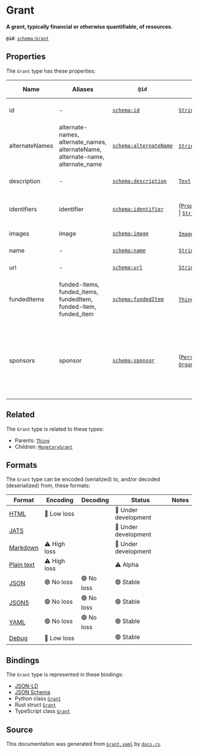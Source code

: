 # Grant

**A grant, typically financial or otherwise quantifiable, of resources.**

**`@id`**: [`schema:Grant`](https://schema.org/Grant)

## Properties

The `Grant` type has these properties:

| Name           | Aliases                                                                         | `@id`                                                      | Type                                                                                                                                                                                                                 | Description                                                                                          | Inherited from                                                                                   |
| -------------- | ------------------------------------------------------------------------------- | ---------------------------------------------------------- | -------------------------------------------------------------------------------------------------------------------------------------------------------------------------------------------------------------------- | ---------------------------------------------------------------------------------------------------- | ------------------------------------------------------------------------------------------------ |
| id             | -                                                                               | [`schema:id`](https://schema.org/id)                       | [`String`](https://github.com/stencila/stencila/blob/main/docs/reference/schema/data/string.md)                                                                                                                      | The identifier for this item.                                                                        | [`Entity`](https://github.com/stencila/stencila/blob/main/docs/reference/schema/other/entity.md) |
| alternateNames | alternate-names, alternate_names, alternateName, alternate-name, alternate_name | [`schema:alternateName`](https://schema.org/alternateName) | [`String`](https://github.com/stencila/stencila/blob/main/docs/reference/schema/data/string.md)*                                                                                                                     | Alternate names (aliases) for the item.                                                              | [`Thing`](https://github.com/stencila/stencila/blob/main/docs/reference/schema/other/thing.md)   |
| description    | -                                                                               | [`schema:description`](https://schema.org/description)     | [`Text`](https://github.com/stencila/stencila/blob/main/docs/reference/schema/prose/text.md)                                                                                                                         | A description of the item.                                                                           | [`Thing`](https://github.com/stencila/stencila/blob/main/docs/reference/schema/other/thing.md)   |
| identifiers    | identifier                                                                      | [`schema:identifier`](https://schema.org/identifier)       | ([`PropertyValue`](https://github.com/stencila/stencila/blob/main/docs/reference/schema/other/property-value.md) \| [`String`](https://github.com/stencila/stencila/blob/main/docs/reference/schema/data/string.md))* | Any kind of identifier for any kind of Thing.                                                        | [`Thing`](https://github.com/stencila/stencila/blob/main/docs/reference/schema/other/thing.md)   |
| images         | image                                                                           | [`schema:image`](https://schema.org/image)                 | [`ImageObject`](https://github.com/stencila/stencila/blob/main/docs/reference/schema/works/image-object.md)*                                                                                                         | Images of the item.                                                                                  | [`Thing`](https://github.com/stencila/stencila/blob/main/docs/reference/schema/other/thing.md)   |
| name           | -                                                                               | [`schema:name`](https://schema.org/name)                   | [`String`](https://github.com/stencila/stencila/blob/main/docs/reference/schema/data/string.md)                                                                                                                      | The name of the item.                                                                                | [`Thing`](https://github.com/stencila/stencila/blob/main/docs/reference/schema/other/thing.md)   |
| url            | -                                                                               | [`schema:url`](https://schema.org/url)                     | [`String`](https://github.com/stencila/stencila/blob/main/docs/reference/schema/data/string.md)                                                                                                                      | The URL of the item.                                                                                 | [`Thing`](https://github.com/stencila/stencila/blob/main/docs/reference/schema/other/thing.md)   |
| fundedItems    | funded-items, funded_items, fundedItem, funded-item, funded_item                | [`schema:fundedItem`](https://schema.org/fundedItem)       | [`Thing`](https://github.com/stencila/stencila/blob/main/docs/reference/schema/other/thing.md)*                                                                                                                      | Indicates an item funded or sponsored through a Grant.                                               | -                                                                                                |
| sponsors       | sponsor                                                                         | [`schema:sponsor`](https://schema.org/sponsor)             | ([`Person`](https://github.com/stencila/stencila/blob/main/docs/reference/schema/other/person.md) \| [`Organization`](https://github.com/stencila/stencila/blob/main/docs/reference/schema/other/organization.md))*  | A person or organization that supports a thing through a pledge, promise, or financial contribution. | -                                                                                                |

## Related

The `Grant` type is related to these types:

- Parents: [`Thing`](https://github.com/stencila/stencila/blob/main/docs/reference/schema/other/thing.md)
- Children: [`MonetaryGrant`](https://github.com/stencila/stencila/blob/main/docs/reference/schema/other/monetary-grant.md)

## Formats

The `Grant` type can be encoded (serialized) to, and/or decoded (deserialized) from, these formats:

| Format                                                                                        | Encoding         | Decoding     | Status                 | Notes |
| --------------------------------------------------------------------------------------------- | ---------------- | ------------ | ---------------------- | ----- |
| [HTML](https://github.com/stencila/stencila/blob/main/docs/reference/formats/html.md)         | 🔷 Low loss       |              | 🚧 Under development    |       |
| [JATS](https://github.com/stencila/stencila/blob/main/docs/reference/formats/jats.md)         |                  |              | 🚧 Under development    |       |
| [Markdown](https://github.com/stencila/stencila/blob/main/docs/reference/formats/markdown.md) | ⚠️ High loss     |              | 🚧 Under development    |       |
| [Plain text](https://github.com/stencila/stencila/blob/main/docs/reference/formats/text.md)   | ⚠️ High loss     |              | ⚠️ Alpha               |       |
| [JSON](https://github.com/stencila/stencila/blob/main/docs/reference/formats/json.md)         | 🟢 No loss        | 🟢 No loss    | 🟢 Stable               |       |
| [JSON5](https://github.com/stencila/stencila/blob/main/docs/reference/formats/json5.md)       | 🟢 No loss        | 🟢 No loss    | 🟢 Stable               |       |
| [YAML](https://github.com/stencila/stencila/blob/main/docs/reference/formats/yaml.md)         | 🟢 No loss        | 🟢 No loss    | 🟢 Stable               |       |
| [Debug](https://github.com/stencila/stencila/blob/main/docs/reference/formats/debug.md)       | 🔷 Low loss       |              | 🟢 Stable               |       |

## Bindings

The `Grant` type is represented in these bindings:

- [JSON-LD](https://stencila.dev/Grant.jsonld)
- [JSON Schema](https://stencila.dev/Grant.schema.json)
- Python class [`Grant`](https://github.com/stencila/stencila/blob/main/python/python/stencila/types/grant.py)
- Rust struct [`Grant`](https://github.com/stencila/stencila/blob/main/rust/schema/src/types/grant.rs)
- TypeScript class [`Grant`](https://github.com/stencila/stencila/blob/main/typescript/src/types/Grant.ts)

## Source

This documentation was generated from [`Grant.yaml`](https://github.com/stencila/stencila/blob/main/schema/Grant.yaml) by [`docs.rs`](https://github.com/stencila/stencila/blob/main/rust/schema-gen/src/docs.rs).